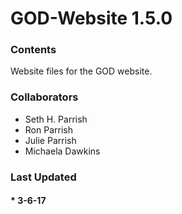 # GOD-Website 1.5.0
### Contents
Website files for the GOD website.

### Collaborators
  * Seth H. Parrish
  * Ron Parrish
  * Julie Parrish
  * Michaela Dawkins
  
### Last Updated
#### * 3-6-17
